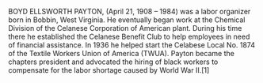 BOYD ELLSWORTH PAYTON, (April 21, 1908 – 1984) was a labor organizer born in Bobbin, West Virginia. He eventually began work at the Chemical Division of the Celanese Corporation of American plant. During his time there he established the Celanese Benefit Club to help employees in need of financial assistance. In 1936 he helped start the Celabese Local No. 1874 of the Textile Workers Union of America (TWUA). Payton became the chapters president and advocated the hiring of black workers to compensate for the labor shortage caused by World War II.[1]
